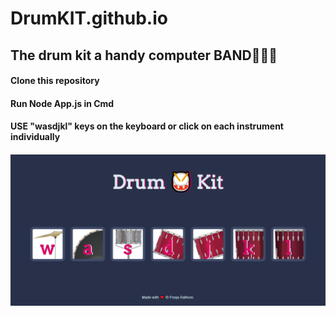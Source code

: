 # DrumKIT.github.io
## The drum kit a handy computer BAND🤷‍♂️🎼 

#### Clone this repository
#### Run Node App.js in Cmd
####  USE "wasdjkl" keys on the keyboard or click on each instrument individually
####
![](https://github.com/poojarathore30/DrumKIT.github.io/blob/master/screencapture-file-E-technologies-web-D-Drum-Kit-Computer-BAND-index-html-2020-05-22-20_21_37.png)
